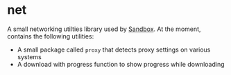 # net
A small networking utilties library used by [Sandbox](https://github.com/stackfoundation/sandbox). At the moment, contains the following utilities:
- A small package called `proxy` that detects proxy settings on various systems
- A download with progress function to show progress while downloading
